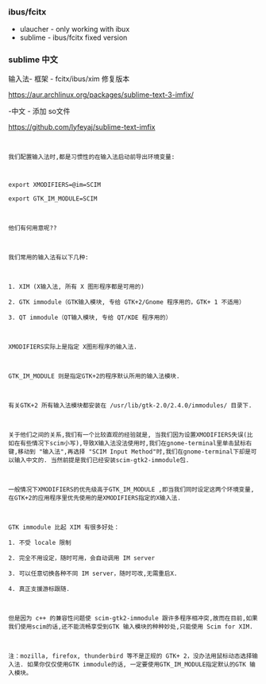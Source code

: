 

### ibus/fcitx
- ulaucher - only working with ibux
- sublime  - ibus/fcitx fixed version

### sublime 中文
输入法- 框架 - fcitx/ibus/xim 修复版本

https://aur.archlinux.org/packages/sublime-text-3-imfix/

-中文 - 添加 so文件

https://github.com/lyfeyaj/sublime-text-imfix

```
 

我们配置输入法时,都是习惯性的在输入法启动前导出环境变量:

 

export XMODIFIERS=@im=SCIM

export GTK_IM_MODULE=SCIM

 

他们有何用意呢??

 

我们常用的输入法有以下几种:

 

1. XIM (X输入法, 所有 X 图形程序都是可用的)

2. GTK immodule（GTK输入模块, 专给 GTK+2/Gnome 程序用的，GTK+ 1 不适用）

3. QT immodule（QT输入模块, 专给 QT/KDE 程序用的）

 

XMODIFIERS实际上是指定 X图形程序的输入法.

 

GTK_IM_MODULE 则是指定GTK+2的程序默认所用的输入法模块.

 

有关GTK+2 所有输入法模块都安装在 /usr/lib/gtk-2.0/2.4.0/immodules/ 目录下.

 

关于他们之间的关系,我们有一个比较直观的经验就是, 当我们因为设置XMODIFIERS失误(比如在有些情况下scim小写),导致X输入法没法使用时,我们在gnome-terminal里单击鼠标右键,移动到 "输入法",再选择 "SCIM Input Method"时,我们在gnome-terminal下却是可以输入中文的. 当然前提是我们已经安装scim-gtk2-immodule包.

 

一般情况下XMODIFIERS的优先级高于GTK_IM_MODULE ,即当我们同时设定这两个环境变量,在GTK+2的应用程序里优先使用的是XMODIFIERS指定的X输入法.

 

GTK immodule 比起 XIM 有很多好处：

1. 不受 locale 限制

2. 完全不用设定，随时可用，会自动调用 IM server

3. 可以任意切换各种不同 IM server，随时可改,无需重启X.

4. 真正支援游标跟随.

 

但是因为 c++ 的兼容性问题使 scim-gtk2-immodule 跟许多程序相冲突,故而在目前,如果我们使用scim的话,还不能流畅享受到GTK 输入模块的种种妙处,只能使用 Scim for XIM.

 

注：mozilla, firefox, thunderbird 等不是正规的 GTK+ 2，没办法用鼠标动态选择输入法. 如果你仅仅使用GTK immodule的话, 一定要使用GTK_IM_MODULE指定默认的GTK 输入模块。
```
